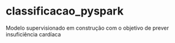 # classificacao_pyspark

Modelo supervisionado em construção com o objetivo de prever insuficiência cardíaca
